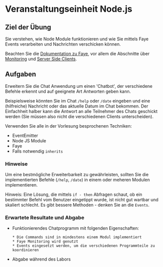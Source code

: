 # Veranstaltungseinheit Node.js

## Ziel der Übung

Sie verstehen, wie Node Module funktionieren und wie Sie mittels Faye Events verarbeiten
und Nachrichten verschicken können.

Beachten Sie die [Dokumentation zu Faye](http://faye.jcoglan.com/node.html), vor allem
die Abschnitte über [Monitoring](http://faye.jcoglan.com/node/monitoring.html) und [Server Side Clients](http://faye.jcoglan.com/node/clients.html).


## Aufgaben

Erweitern Sie die Chat Anwendung um einen 'Chatbot', der verschiedene Befehle erkennt und
auf geeignete Art Antworten geben kann.

Beispielsweise könnten Sie im Chat `/help` oder `/date` eingeben und eine
(hilfreiche) Nachricht oder das aktuelle Datum im Chat bekommen. Der
Einfachheit halber kann die Antwort an alle Teilnehmer des Chats geschickt
werden (Sie müssen also nicht die verschiedenen Clients unterscheiden).

Verwenden Sie alle in der Vorlesung besprochenen Techniken:

* EventEmitter
* Node JS Module
* Faye
* Falls notwendig `inherits`

### Hinweise

Um eine bestmögliche Erweiterbarkeit zu gewährleisten, sollten Sie die
implementierten Befehle (`/help`, `/date`) in einem oder meheren Modulen
implementieren.

Hinweis: Eine Lösung, die mittels `if - then` Abfragen schaut, ob ein
bestimmter Befehl vom Benutzer eingetippt wurde, ist nicht gut wartbar und
skaliert schlecht. Es gibt bessere Methoden - denken Sie an die `Events`.

### Erwartete Resultate und Abgabe

* Funktionierendes Chatprogramm mit folgenden Eigenschaften:

      * Die Commands sind in mindestens einem Modul implementiert
      * Faye Monitoring wird genutzt
      * Events eingesetzt werden, um die verschiedenen Programmteile zu koordinieren

* Abgabe während des Labors
